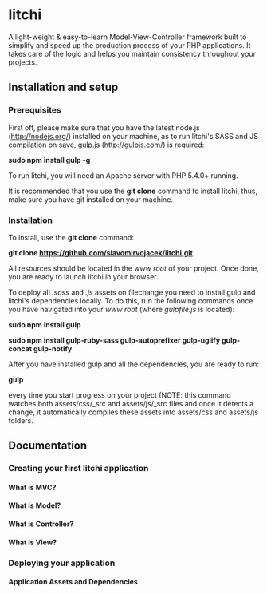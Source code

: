 # litchi

A light-weight & easy-to-learn Model-View-Controller framework built to simplify and speed up the production process of your PHP applications. It takes care of the logic and helps you maintain consistency throughout your projects.

## Installation and setup

### Prerequisites

First off, please make sure that you have the latest node.js (http://nodejs.org/) installed on your machine, as to run litchi's SASS and JS compilation on save, gulp.js (http://gulpjs.com/) is required:

**sudo npm install gulp -g**

To run litchi, you will need an Apache server with PHP 5.4.0+ running.

It is recommended that you use the **git clone** command to install litchi, thus, make sure you have git installed on your machine.

### Installation

To install, use the **git clone** command:

**git clone https://github.com/slavomirvojacek/litchi.git**

All resources should be located in the *www root* of your project. Once done, you are ready to launch litchi in your browser.

To deploy all *.sass* and *.js* assets on filechange you need to install gulp and litchi's dependencies locally. To do this, run the following commands once you have navigated into your *www root* (where *gulpfile.js* is located):

**sudo npm install gulp**

**sudo npm install gulp-ruby-sass gulp-autoprefixer gulp-uglify gulp-concat gulp-notify**

After you have installed gulp and all the dependencies, you are ready to run:

**gulp**

every time you start progress on your project (NOTE: this command watches both assets/css/_src and assets/js/_src files and once it detects a change, it automatically compiles these assets into assets/css and assets/js folders.

## Documentation

### Creating your first litchi application

#### What is MVC?
#### What is Model?
#### What is Controller?
#### What is View?

### Deploying your application

#### Application Assets and Dependencies